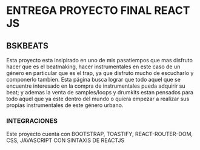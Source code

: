 # ENTREGA PROYECTO FINAL REACT JS



## BSKBEATS

Esta proyecto esta insipirado en uno de mis pasatiempos que mas disfruto hacer que es el beatmaking, hacer instrumentales en este caso
de un género en particular que es el trap, ya que disfruto mucho de escucharlo y componerlo tambien.
Esta página busca lograr que todo aquel que se encuentre interesado en la compra de instrumentales pueda adquirir su beat; y ademas
la venta de samples/loops y drumkits estan pensados para todo aquel que ya este dentro del mundo o quiera empezar a realizar sus propias
instrumentales de este género urbano.

### INTEGRACIONES

Este proyecto cuenta con BOOTSTRAP, TOASTIFY, REACT-ROUTER-DOM, CSS, JAVASCRIPT CON SINTAXIS DE REACTJS